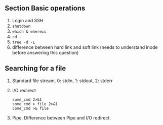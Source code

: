 ## Section Basic operations
1. Login and SSH
2. `shutdown`
3. `which & whereis`
4. `cd -`
5. `tree -d -L`
6. difference between hard link and soft link (needs to understand inode before answering this question)

## Searching for a file
1. Standard file stream, 0: stdin, 1: stdout, 2: stderr
2. I/O redirect

   ```
   some_cmd 2>&1
   some_cmd > file 2>&1
   come_cmd >& file
   ```
   
3. Pipe. Difference between Pipe and I/O redirect. 
